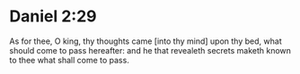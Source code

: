 # Daniel 2:29

As for thee, O king, thy thoughts came [into thy mind] upon thy bed, what should come to pass hereafter: and he that revealeth secrets maketh known to thee what shall come to pass.